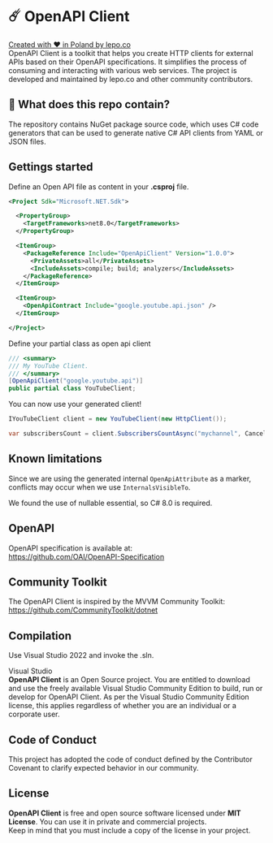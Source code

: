 # ☄️ OpenAPI Client

[Created with ❤ in Poland by lepo.co](https://dev.lepo.co/)  
OpenAPI Client is a toolkit that helps you create HTTP clients for external APIs based on their OpenAPI specifications. It simplifies the process of consuming and interacting with various web services. The project is developed and maintained by lepo.co and other community contributors.

## 👀 What does this repo contain?

The repository contains NuGet package source code, which uses C# code generators that can be used to generate native C# API clients from YAML or JSON files.

## Gettings started

Define an Open API file as content in your  **.csproj** file.

```xml
<Project Sdk="Microsoft.NET.Sdk">

  <PropertyGroup>
    <TargetFrameworks>net8.0</TargetFrameworks>
  </PropertyGroup>

  <ItemGroup>
    <PackageReference Include="OpenApiClient" Version="1.0.0">
      <PrivateAssets>all</PrivateAssets>
      <IncludeAssets>compile; build; analyzers</IncludeAssets>
    </PackageReference>
  </ItemGroup>

  <ItemGroup>
    <OpenApiContract Include="google.youtube.api.json" />
  </ItemGroup>

</Project>
```

Define your partial class as open api client

```csharp
/// <summary>
/// My YouTube Client.
/// </summary>
[OpenApiClient("google.youtube.api")]
public partial class YouTubeClient;
```

You can now use your generated client!

```csharp
IYouTubeClient client = new YouTubeClient(new HttpClient());

var subscribersCount = client.SubscribersCountAsync("mychannel", CancellationToken.None);
```

## Known limitations

Since we are using the generated internal `OpenApiAttribute` as a marker, conflicts may occur when we use `InternalsVisibleTo`.

We found the use of nullable essential, so C# 8.0 is required.

## OpenAPI

OpenAPI specification is available at:  
https://github.com/OAI/OpenAPI-Specification

## Community Toolkit

The OpenAPI Client is inspired by the MVVM Community Toolkit:  
https://github.com/CommunityToolkit/dotnet

## Compilation

Use Visual Studio 2022 and invoke the .sln.

Visual Studio  
**OpenAPI Client** is an Open Source project. You are entitled to download and use the freely available Visual Studio Community Edition to build, run or develop for OpenAPI Client. As per the Visual Studio Community Edition license, this applies regardless of whether you are an individual or a corporate user.

## Code of Conduct

This project has adopted the code of conduct defined by the Contributor Covenant to clarify expected behavior in our community.

## License

**OpenAPI Client** is free and open source software licensed under **MIT License**. You can use it in private and commercial projects.  
Keep in mind that you must include a copy of the license in your project.
